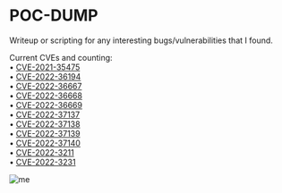 # POC-DUMP
Writeup or scripting for any interesting bugs/vulnerabilities that I found.

Current CVEs and counting:
<br>• <a href="https://github.com/saitamang/POC-DUMP/tree/main/SAS/Environment%20Manager">CVE-2021-35475</a>
<br>• <a href="https://github.com/saitamang/POC-DUMP/tree/main/Centreon">CVE-2022-36194</a>
<br>• <a href="https://github.com/saitamang/POC-DUMP/tree/main/Garage%20Management%20System">CVE-2022-36667</a>
<br>• <a href="https://github.com/saitamang/POC-DUMP/tree/main/Garage%20Management%20System">CVE-2022-36668</a>
<br>• <a href="https://github.com/saitamang/POC-DUMP/tree/main/Hospital%20Information%20System">CVE-2022-36669</a>
<br>• <a href="https://github.com/saitamang/POC-DUMP/tree/main/PayMoney">CVE-2022-37137</a>
<br>• <a href="https://github.com/saitamang/POC-DUMP/blob/main/Loan%20Management%20System/README.md">CVE-2022-37138</a>
<br>• <a href="https://github.com/saitamang/POC-DUMP/blob/main/Loan%20Management%20System/README.md">CVE-2022-37139</a>
<br>• <a href="https://github.com/saitamang/POC-DUMP/tree/main/PayMoney">CVE-2022-37140</a>
<br>• <a href="https://github.com/saitamang/POC-DUMP/blob/main/Pimcore/README.md">CVE-2022-3211</a>
<br>• <a href="https://github.com/saitamang/POC-DUMP/tree/main/librenms">CVE-2022-3231</a>

<img src="https://www.hackthebox.eu/storage/avatars/712990507bcd9118705f55ffbf24554a.png" title="me">
